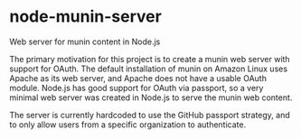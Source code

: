 node-munin-server
=================

Web server for munin content in Node.js

The primary motivation for this project is to create a munin web
server with support for OAuth. The default installation of munin on
Amazon Linux uses Apache as its web server, and Apache does not have a
usable OAuth module. Node.js has good support for OAuth via passport,
so a very minimal web server was created in Node.js to serve the munin
web content.

The server is currently hardcoded to use the GitHub passport strategy,
and to only allow users from a specific organization to authenticate.
